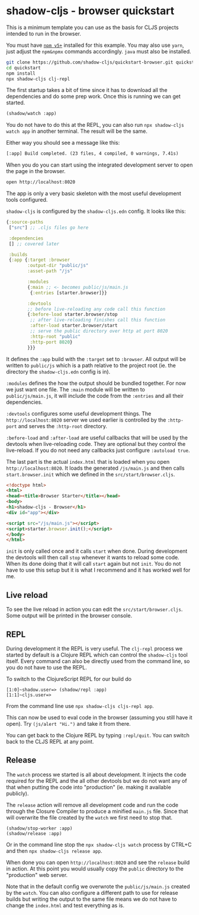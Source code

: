 # shadow-cljs - browser quickstart

This is a minimum template you can use as the basis for CLJS projects intended to run in the browser.

You must have [`npm v5+`](https://www.npmjs.com/) installed for this example. You may also use `yarn`, just adjust the `npm&npmx` commands accordingly. `java` must also be installed.

```bash
git clone https://github.com/shadow-cljs/quickstart-browser.git quickstart
cd quickstart
npm install
npx shadow-cljs clj-repl
```

The first startup takes a bit of time since it has to download all the dependencies and do some prep work. Once this is running we can get started.

```txt
(shadow/watch :app)
```

You do not have to do this at the REPL, you can also run `npx shadow-cljs watch app` in another terminal. The result will be the same.

Either way you should see a message like this:

```txt
[:app] Build completed. (23 files, 4 compiled, 0 warnings, 7.41s)
```

When you do you can start using the integrated development server to open the page in the browser.

```txt
open http://localhost:8020
```

The app is only a very basic skeleton with the most useful development tools configured.

`shadow-cljs` is configured by the `shadow-cljs.edn` config. It looks like this:

```clojure
{:source-paths
 ["src"] ;; .cljs files go here

 :dependencies
 [] ;; covered later

 :builds
 {:app {:target :browser
        :output-dir "public/js"
        :asset-path "/js"

        :modules
        {:main ;; <- becomes public/js/main.js
         {:entries [starter.browser]}}

        :devtools
        ;; before live-reloading any code call this function
        {:before-load starter.browser/stop
         ;; after live-reloading finishes call this function
         :after-load starter.browser/start
         ;; serve the public directory over http at port 8020
         :http-root "public"
         :http-port 8020}
        }}}
```

It defines the `:app` build with the `:target` set to `:browser`. All output will be written to `public/js` which is a path relative to the project root (ie. the directory the `shadow-cljs.edn` config is in).

`:modules` defines the how the output should be bundled together. For now we just want one file. The `:main` module will be written to `public/js/main.js`, it will include the code from the `:entries` and all their dependencies.

`:devtools` configures some useful development things. The `http://localhost:8020` server we used earlier is controlled by the `:http-port` and serves the `:http-root` directory.

`:before-load` and `:after-load` are useful callbacks that will be used by the devtools when live-reloading code. They are optional but they control the live-reload. If you do not need any callbacks just configure `:autoload true`.

The last part is the actual `index.html` that is loaded when you open `http://localhost:8020`. It loads the generated `/js/main.js` and then calls `start.browser.init` which we defined in the `src/start/browser.cljs`.

```html
<!doctype html>
<html>
<head><title>Browser Starter</title></head>
<body>
<h1>shadow-cljs - Browser</h1>
<div id="app"></div>

<script src="/js/main.js"></script>
<script>starter.browser.init();</script>
</body>
</html>
```

`init` is only called once and it calls `start` when done. During development the devtools will then call `stop` whenever it wants to reload some code. When its done doing that it will call `start` again but not `init`. You do not have to use this setup but it is what I recommend and it has worked well for me.

## Live reload

To see the live reload in action you can edit the `src/start/browser.cljs`. Some output will be printed in the browser console.

## REPL

During development it the REPL is very useful. The `clj-repl` process we started by default is a Clojure REPL which can control the `shadow-cljs` tool itself. Every command can also be directly used from the command line, so you do not have to use the REPL.

To switch to the ClojureScript REPL for our build do

```
[1:0]~shadow.user=> (shadow/repl :app)
[1:1]~cljs.user=>
```

From the command line use `npx shadow-cljs cljs-repl app`.

This can now be used to eval code in the browser (assuming you still have it open). Try `(js/alert "Hi.")` and take it from there.

You can get back to the Clojure REPL by typing `:repl/quit`. You can switch back to the CLJS REPL at any point.

## Release

The `watch` process we started is all about development. It injects the code required for the REPL and the all other devtools but we do not want any of that when putting the code into "production" (ie. making it available publicly).

The `release` action will remove all development code and run the code through the Closure Compiler to produce a minified `main.js` file. Since that will overwrite the file created by the `watch` we first need to stop that.

```
(shadow/stop-worker :app)
(shadow/release :app)
```

Or in the command line stop the `npx shadow-cljs watch` process by CTRL+C and then `npx shadow-cljs release app`.

When done you can open `http://localhost:8020` and see the `release` build in action. At this point you would usually copy the `public` directory to the "production" web server.

Note that in the default config we overwrote the `public/js/main.js` created by the `watch`. You can also configure a different path to use for release builds but writing the output to the same file means we do not have to change the `index.html` and test everything as is.
